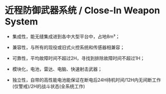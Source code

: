 # 近程防御武器系统 / Close-In Weapon System

- 集成性，能无缝集成进到各中大型平台中，占地8m³；

- 兼容性，与所有的现役或旧式火控系统和传感器相兼容；

- 可靠性，平均故障时间不超过2H，寻找到排除故障时间不超过1H；

- 模块化，电池，雷达、电脑、快速射击武器；

- 独立性，自带的高性能电池能保证在断电后24H待机时间/12H内无间断工作(仅警戒)/2H的战斗状态(全系统工作)



